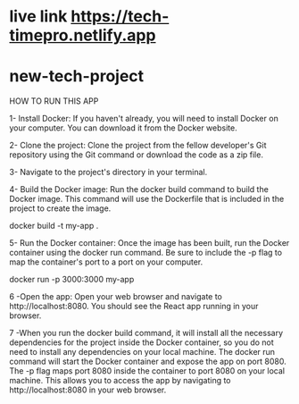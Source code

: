 # live link https://tech-timepro.netlify.app

# new-tech-project

HOW TO RUN THIS APP

1- Install Docker: If you haven't already, you will need to install Docker on your computer. You can download it from the Docker website.

2- Clone the project: Clone the project from the fellow developer's Git repository using the Git command or download the code as a zip file.

3- Navigate to the project's directory in your terminal.

4- Build the Docker image: Run the docker build command to build the Docker image. This command will use the Dockerfile that is included in the project to create the image.

docker build -t my-app .


5- Run the Docker container: Once the image has been built, run the Docker container using the docker run command. Be sure to include the -p flag to map the container's port to a port on your computer.

docker run -p 3000:3000 my-app


6 -Open the app: Open your web browser and navigate to http://localhost:8080. You should see the React app running in your browser.

7 -When you run the docker build command, it will install all the necessary dependencies for the project inside the Docker container, so you do not need to install any dependencies on your local machine. The docker run command will start the Docker container and expose the app on port 8080. The -p flag maps port 8080 inside the container to port 8080 on your local machine. This allows you to access the app by navigating to http://localhost:8080 in your web browser.
